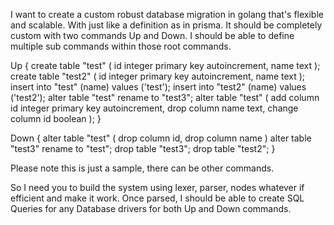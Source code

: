 I want to create a custom robust database migration in golang that's flexible and scalable. With just like a definition as in prisma. It should be completely custom with two commands Up and Down.
I should be able to define multiple sub commands within those root commands.

Up {
    create table "test" (
        id integer primary key autoincrement,
        name text
    );
    create table "test2" (
        id integer primary key autoincrement,
        name text
    );
    insert into "test" (name) values ('test');
    insert into "test2" (name) values ('test2');
    alter table "test" rename to "test3";
    alter table "test" (
        add column id integer primary key autoincrement,
        drop column name text,
        change column id boolean
    );
}

Down {
    alter table "test" (
        drop column id,
        drop column name
    )
    alter table "test3" rename to "test";
    drop table "test3";
    drop table "test2";
}

Please note this is just a sample, there can be other commands.

So I need you to build the system using lexer, parser, nodes whatever if efficient and make it work. Once parsed, I should be able to create SQL Queries for any Database drivers for both Up and Down commands.
